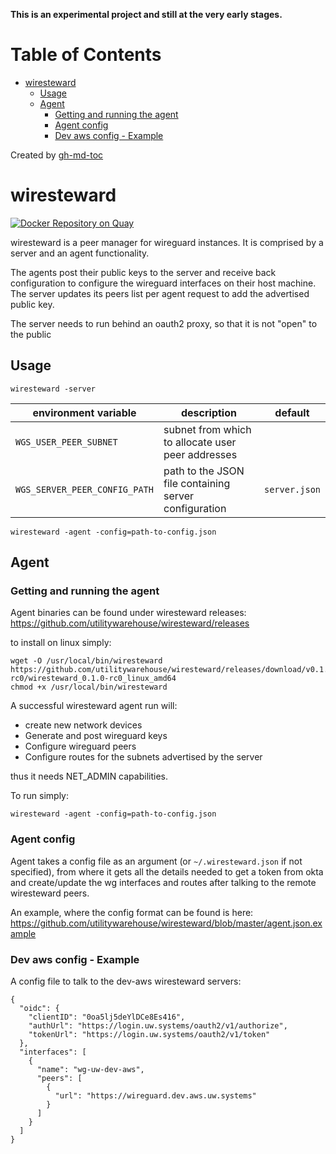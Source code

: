 **This is an experimental project and still at the very early stages.**

Table of Contents
=================

   * [wiresteward](#wiresteward)
      * [Usage](#usage)
      * [Agent](#agent)
         * [Getting and running the agent](#getting-and-running-the-agent)
         * [Agent config](#agent-config)
         * [Dev aws config - Example](#dev-aws-config---example)

Created by [gh-md-toc](https://github.com/ekalinin/github-markdown-toc)

# wiresteward

[![Docker Repository on Quay](https://quay.io/repository/utilitywarehouse/wiresteward/status "Docker Repository on Quay")](https://quay.io/repository/utilitywarehouse/wiresteward)

wiresteward is a peer manager for wireguard instances. It is comprised by a
server and an agent functionality.

The agents post their public keys to the server and receive back configuration
to configure the wireguard interfaces on their host machine. The server updates
its peers list per agent request to add the advertised public key.

The server needs to run behind an oauth2 proxy, so that it is not "open" to the
public

## Usage

`wiresteward -server`

| environment variable | description | default
| --- | --- | ---
| `WGS_USER_PEER_SUBNET` | subnet from which to allocate user peer addresses |
| `WGS_SERVER_PEER_CONFIG_PATH` | path to the JSON file containing server configuration | `server.json`

`wiresteward -agent -config=path-to-config.json`

## Agent

### Getting and running the agent

Agent binaries can be found under wiresteward releases:
https://github.com/utilitywarehouse/wiresteward/releases

to install on linux simply:

```
wget -O /usr/local/bin/wiresteward https://github.com/utilitywarehouse/wiresteward/releases/download/v0.1.0-rc0/wiresteward_0.1.0-rc0_linux_amd64
chmod +x /usr/local/bin/wiresteward
```

A successful wiresteward agent run will:

- create new network devices
- Generate and post wireguard keys
- Configure wireguard peers
- Configure routes for the subnets advertised by the server

thus it needs NET_ADMIN capabilities.

To run simply:
```
wiresteward -agent -config=path-to-config.json
```

### Agent config

Agent takes a config file as an argument (or `~/.wiresteward.json` if not
specified), from where it gets all the details needed to get a token from okta
and create/update the wg interfaces and routes after talking to the remote
wiresteward peers.

An example, where the config format can be found is here:
https://github.com/utilitywarehouse/wiresteward/blob/master/agent.json.example


### Dev aws config - Example

A config file to talk to the dev-aws wiresteward servers:

```
{
  "oidc": {
    "clientID": "0oa5lj5deYlDCe8Es416",
    "authUrl": "https://login.uw.systems/oauth2/v1/authorize",
    "tokenUrl": "https://login.uw.systems/oauth2/v1/token"
  },
  "interfaces": [
    {
      "name": "wg-uw-dev-aws",
      "peers": [
        {
          "url": "https://wireguard.dev.aws.uw.systems"
        }
      ]
    }
  ]
}
```
